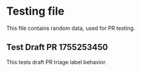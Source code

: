 # Testing file

This file contains random data, used for PR testing.


## Test Draft PR 1755253450

This tests draft PR triage label behavior.
